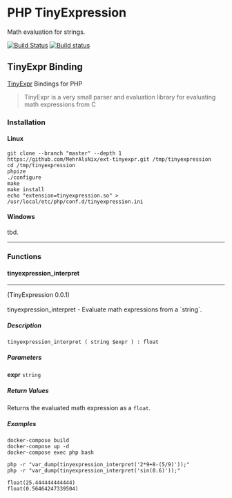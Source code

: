 # PHP TinyExpression
Math evaluation for strings.

[![Build Status](https://travis-ci.com/MehrAlsNix/ext-tinyexpr.svg?branch=master)](https://travis-ci.com/MehrAlsNix/ext-tinyexpr) [![Build status](https://ci.appveyor.com/api/projects/status/ih0hlmc8dnv3fji9?svg=true)](https://ci.appveyor.com/project/siad007/ext-tinyexpr)

## TinyExpr Binding
[TinyExpr](https://github.com/codeplea/tinyexpr) Bindings for PHP

> TinyExpr is a very small parser and evaluation library for evaluating math expressions from C

### Installation

#### Linux

```shell script
git clone --branch "master" --depth 1 https://github.com/MehrAlsNix/ext-tinyexpr.git /tmp/tinyexpression
cd /tmp/tinyexpression
phpize
./configure
make
make install
echo "extension=tinyexpression.so" > /usr/local/etc/php/conf.d/tinyexpression.ini
```

#### Windows

tbd.

<hr>

### Functions

#### tinyexpression_interpret
<hr>
(TinyExpression 0.0.1)
<br>
<br>
tinyexpression_interpret - Evaluate math expressions from a `string`.

##### Description
```
tinyexpression_interpret ( string $expr ) : float
```

##### Parameters

<b>expr</b> `string`

##### Return Values

Returns the evaluated math expression as a `float`.

##### Examples

```shell script
docker-compose build
docker-compose up -d
docker-compose exec php bash
```
```
php -r "var_dump(tinyexpression_interpret('2*9+8-(5/9)'));"
php -r "var_dump(tinyexpression_interpret('sin(0.6)'));"
```
```
float(25.444444444444)
float(0.56464247339504)
```
